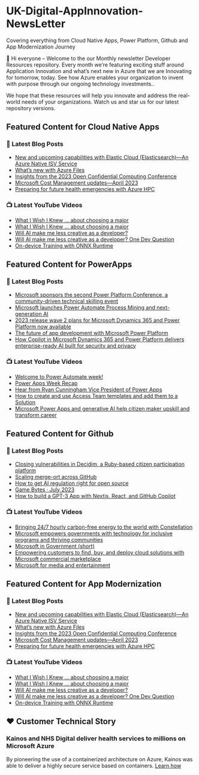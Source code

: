 # UK-Digital-AppInnovation-NewsLetter

Covering everything from Cloud Native Apps, Power Platform, Github and App Modernization Journey

👋 Hi everyone – Welcome to the our Monthly newsletter Developer Resources repository. Every month we’re featuring exciting stuff around Application Innovation and what’s next new in Azure that we are Innovating for tomorrow, today. See how Azure enables your organization to invent with purpose through our ongoing technology investments..


We hope that these resources will help you innovate and address the real-world needs of your organizations. Watch us and star us for our latest repository versions.

## Featured Content for Cloud Native Apps


### 📝 Latest Blog Posts

    
<!-- BLOGCNA:START -->
- [New and upcoming capabilities with Elastic Cloud (Elasticsearch)—An Azure Native ISV Service](https://azure.microsoft.com/blog/new-and-upcoming-capabilities-with-elastic-cloud-elasticsearch-an-azure-native-isv-service/)
- [What’s new with Azure Files](https://azure.microsoft.com/blog/what-s-new-with-azure-files/)
- [Insights from the 2023 Open Confidential Computing Conference](https://azure.microsoft.com/blog/insights-from-the-2023-open-confidential-computing-conference/)
- [Microsoft Cost Management updates—April 2023](https://azure.microsoft.com/blog/microsoft-cost-management-updates-april-2023/)
- [Preparing for future health emergencies with Azure HPC ](https://azure.microsoft.com/blog/preparing-for-future-health-emergencies-with-azure-hpc/)
<!-- BLOGCNA:END -->

### 📺 Latest YouTube Videos

 
<!-- YOUTUBECNA:START -->
- [What I Wish I Knew ... about choosing a major](https://www.youtube.com/watch?v=cM4zn7LfkdY)
- [What I Wish I Knew ... about choosing a major](https://www.youtube.com/watch?v=_9M7yPpoFjI)
- [Will AI make me less creative as a developer?](https://www.youtube.com/watch?v=tQwIJ_flI7w)
- [Will AI make me less creative as a developer? One Dev Question](https://www.youtube.com/watch?v=XiHIcsxxrFQ)
- [On-device Training with ONNX Runtime](https://www.youtube.com/watch?v=XNBaIpcS9rg)
<!-- YOUTUBECNA:END -->

##  Featured Content for PowerApps
### 📝 Latest Blog Posts
<!-- BLOGPOWER:START -->
- [Microsoft sponsors the second Power Platform Conference, a community-driven technical skilling event](https://cloudblogs.microsoft.com/powerplatform/2023/07/25/microsoft-sponsors-the-second-power-platform-conference-a-community-driven-technical-skilling-event/)
- [Microsoft launches Power Automate Process Mining and next-generation AI](https://cloudblogs.microsoft.com/powerplatform/2023/07/18/microsoft-launches-power-automate-process-mining-and-next-generation-ai/)
- [2023 release wave 2 plans for Microsoft Dynamics 365 and Power Platform now available](https://cloudblogs.microsoft.com/dynamics365/bdm/2023/07/18/2023-release-wave-2-plans-for-microsoft-dynamics-365-and-power-platform-now-available/)
- [The future of app development with Microsoft Power Platform](https://cloudblogs.microsoft.com/powerplatform/2023/05/23/the-future-of-app-development-with-microsoft-power-platform/)
- [How Copilot in Microsoft Dynamics 365 and Power Platform delivers enterprise-ready AI built for security and privacy](https://cloudblogs.microsoft.com/dynamics365/bdm/2023/05/12/how-copilot-in-microsoft-dynamics-365-and-power-platform-delivers-enterprise-ready-ai-built-for-security-and-privacy/)
<!-- BLOGPOWER:END -->
 ### 📺 Latest YouTube Videos
    
<!-- YOUTUBEPOWER:START -->
- [Welcome to Power Automate week!](https://www.youtube.com/watch?v=w0i0ypuQa0U)
- [Power Apps Week Recap](https://www.youtube.com/watch?v=WDHdo-kGCr4)
- [Hear from Ryan Cunningham Vice President of Power Apps](https://www.youtube.com/watch?v=tY7MH31dhdU)
- [How to create and use Access Team templates and add them to a Solution](https://www.youtube.com/watch?v=72kJJ1GDh0Y)
- [Microsoft Power Apps and generative AI help citizen maker upskill and transform career](https://www.youtube.com/watch?v=S79vyBHwbUg)
<!-- YOUTUBEPOWER:END -->

##  Featured Content for Github
### 📝 Latest Blog Posts
<!-- BLOGGITHUB:START -->
- [Closing vulnerabilities in Decidim, a Ruby-based citizen participation platform](https://github.blog/2023-07-28-closing-vulnerabilities-in-decidim-a-ruby-based-citizen-participation-platform/)
- [Scaling merge-ort across GitHub](https://github.blog/2023-07-27-scaling-merge-ort-across-github/)
- [How to get AI regulation right for open source](https://github.blog/2023-07-26-how-to-get-ai-regulation-right-for-open-source/)
- [Game Bytes · July 2023](https://github.blog/2023-07-25-game-bytes-july-2023/)
- [How to build a GPT-3 App with Nextjs, React, and GitHub Copilot](https://github.blog/2023-07-25-how-to-build-a-gpt-3-app-with-nextjs-react-and-github-copilot/)
<!-- BLOGGITHUB:END -->
### 📺 Latest YouTube Videos
<!-- YOUTUBEGITHUB:START -->
- [Bringing 24/7 hourly carbon-free energy to the world with Constellation](https://www.youtube.com/watch?v=GEZc_4oZllM)
- [Microsoft empowers governments with technology for inclusive programs and thriving communities](https://www.youtube.com/watch?v=bUvoQ6IIzrY)
- [Microsoft in Government &lpar;short&rpar;](https://www.youtube.com/watch?v=7D40A1tkmmQ)
- [Empowering customers to find, buy, and deploy cloud solutions with Microsoft commercial marketplace](https://www.youtube.com/watch?v=QrmQKVlksJs)
- [Microsoft for media and entertainment](https://www.youtube.com/watch?v=wrm31cLK0Gs)
<!-- YOUTUBEGITHUB:END -->
##  Featured Content for App Modernization
### 📝 Latest Blog Posts
<!-- BLOGAPPMOD:START -->
- [New and upcoming capabilities with Elastic Cloud (Elasticsearch)—An Azure Native ISV Service](https://azure.microsoft.com/blog/new-and-upcoming-capabilities-with-elastic-cloud-elasticsearch-an-azure-native-isv-service/)
- [What’s new with Azure Files](https://azure.microsoft.com/blog/what-s-new-with-azure-files/)
- [Insights from the 2023 Open Confidential Computing Conference](https://azure.microsoft.com/blog/insights-from-the-2023-open-confidential-computing-conference/)
- [Microsoft Cost Management updates—April 2023](https://azure.microsoft.com/blog/microsoft-cost-management-updates-april-2023/)
- [Preparing for future health emergencies with Azure HPC ](https://azure.microsoft.com/blog/preparing-for-future-health-emergencies-with-azure-hpc/)
<!-- BLOGAPPMOD:END -->
### 📺 Latest YouTube Videos
<!-- YOUTUBEAPPMOD:START -->
- [What I Wish I Knew ... about choosing a major](https://www.youtube.com/watch?v=cM4zn7LfkdY)
- [What I Wish I Knew ... about choosing a major](https://www.youtube.com/watch?v=_9M7yPpoFjI)
- [Will AI make me less creative as a developer?](https://www.youtube.com/watch?v=tQwIJ_flI7w)
- [Will AI make me less creative as a developer? One Dev Question](https://www.youtube.com/watch?v=XiHIcsxxrFQ)
- [On-device Training with ONNX Runtime](https://www.youtube.com/watch?v=XNBaIpcS9rg)
<!-- YOUTUBEAPPMOD:END -->


## ♥️ Customer Technical Story 

### Kainos and NHS Digital deliver health services to millions on Microsoft Azure

By pioneering the use of a containerized architecture on Azure, Kainos was able to deliver a highly secure service based on containers. [Learn how](https://customers.microsoft.com/en-us/story/1368348549535774520-kainos-and-nhs-digital-deliver-health-services-to-millions-on-microsoft-azure)

